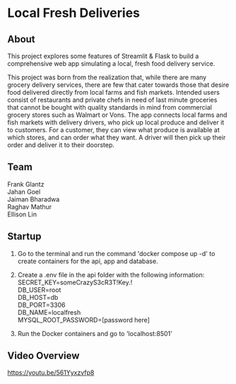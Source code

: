 # Local Fresh Deliveries

## About

This project explores some features of Streamlit & Flask to build a comprehensive web app simulating a local, fresh food delivery service.

This project was born from the realization that, while there are many grocery delivery services, there are few that cater towards those that desire food delivered directly from local farms and fish markets. Intended users consist of restaurants and private chefs in need of last minute groceries that cannot be bought with quality standards in mind from commercial grocery stores such as Walmart or Vons. The app connects local farms and fish markets with delivery drivers, who pick up local produce and deliver it to customers. For a customer, they can view what produce is available at which stores, and can order what they want. A driver will then pick up their order and deliver it to their doorstep.

## Team
Frank Glantz \
Jahan Goel \
Jaiman Bharadwa \
Raghav Mathur \
Ellison Lin

## Startup
1. Go to the terminal and run the command 'docker compose up -d' to create containers for the api, app and database.

2. Create a .env file in the api folder with the following information: \
SECRET_KEY=someCrazyS3cR3T!Key.! \
DB_USER=root \
DB_HOST=db \
DB_PORT=3306 \
DB_NAME=localfresh \
MYSQL_ROOT_PASSWORD=[password here]

3. Run the Docker containers and go to 'localhost:8501'

## Video Overview

https://youtu.be/561Yyxzvfp8
